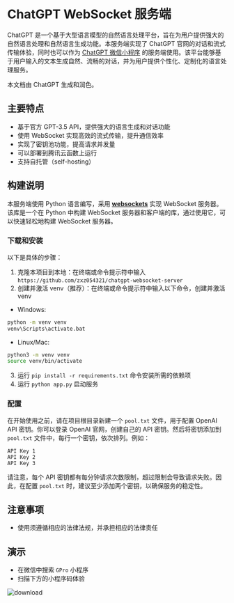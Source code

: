 # ChatGPT WebSocket 服务端

ChatGPT 是一个基于大型语言模型的自然语言处理平台，旨在为用户提供强大的自然语言处理和自然语言生成功能。本服务端实现了 ChatGPT 官网的对话和流式传输体验，同时也可以作为 [ChatGPT 微信小程序](https://github.com/zxz054321/chatgpt-miniprogram) 的服务端使用。该平台能够基于用户输入的文本生成自然、流畅的对话，并为用户提供个性化、定制化的语言处理服务。

本文档由 ChatGPT 生成和润色。

## 主要特点

- 基于官方 GPT-3.5 API，提供强大的语言生成和对话功能
- 使用 WebSocket 实现高效的流式传输，提升通信效率
- 实现了密钥池功能，提高请求并发量
- 可以部署到腾讯云函数上运行
- 支持自托管（self-hosting）

## 构建说明

本服务端使用 Python 语言编写，采用 **[websockets](https://github.com/aaugustin/websockets)** 实现 WebSocket 服务器。该库是一个在 Python 中构建 WebSocket 服务器和客户端的库，通过使用它，可以快速轻松地构建 WebSocket 服务器。

### 下载和安装

以下是具体的步骤：

1. 克隆本项目到本地：在终端或命令提示符中输入 `https://github.com/zxz054321/chatgpt-websocket-server`
2. 创建并激活 venv（推荐）：在终端或命令提示符中输入以下命令，创建并激活 venv

- Windows: 
```bash
python -m venv venv
venv\Scripts\activate.bat
```
- Linux/Mac:
```bash
python3 -m venv venv
source venv/bin/activate
```

3. 运行 `pip install -r requirements.txt` 命令安装所需的依赖项
4. 运行 `python app.py` 启动服务

### 配置

在开始使用之前，请在项目根目录新建一个 `pool.txt` 文件，用于配置 OpenAI API 密钥。你可以登录 OpenAI 官网，创建自己的 API 密钥。然后将密钥添加到 `pool.txt` 文件中，每行一个密钥，依次排列。例如：

```
API Key 1
API Key 2
API Key 3
```

请注意，每个 API 密钥都有每分钟请求次数限制，超过限制会导致请求失败。因此，在配置 `pool.txt` 时，建议至少添加两个密钥，以确保服务的稳定性。

## 注意事项

- 使用须遵循相应的法律法规，并承担相应的法律责任

## 演示

- 在微信中搜索 `GPro` 小程序
- 扫描下方的小程序码体验

![download](https://user-images.githubusercontent.com/7540550/228626291-65ccbbb7-ee74-497b-b73d-628fabe876a5.jpg)
